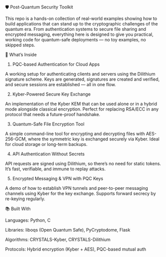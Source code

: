 🛡️ Post-Quantum Security Toolkit

This repo is a hands-on collection of real-world examples showing how to build applications that can stand up to the cryptographic challenges of the quantum era.
From authentication systems to secure file sharing and encrypted messaging, everything here is designed to give you practical, working code for quantum-safe deployments — no toy examples, no skipped steps.

🔹 What’s Inside
1. PQC-based Authentication for Cloud Apps

A working setup for authenticating clients and servers using the Dilithium signature scheme.
Keys are generated, signatures are created and verified, and secure sessions are established — all in one flow.

2. Kyber-Powered Secure Key Exchange

An implementation of the Kyber KEM that can be used alone or in a hybrid mode alongside classical encryption.
Perfect for replacing RSA/ECC in any protocol that needs a future-proof handshake.

3. Quantum-Safe File Encryption Tool

A simple command-line tool for encrypting and decrypting files with AES-256-GCM, where the symmetric key is exchanged securely via Kyber.
Ideal for cloud storage or long-term backups.

4. API Authentication Without Secrets

API requests are signed using Dilithium, so there’s no need for static tokens.
It’s fast, verifiable, and immune to replay attacks.

5. Encrypted Messaging & VPN with PQC Keys

A demo of how to establish VPN tunnels and peer-to-peer messaging channels using Kyber for the key exchange.
Supports forward secrecy by re-keying regularly.

📚 Built With

Languages: Python, C

Libraries: liboqs (Open Quantum Safe), PyCryptodome, Flask

Algorithms: CRYSTALS-Kyber, CRYSTALS-Dilithium

Protocols: Hybrid encryption (Kyber + AES), PQC-based mutual auth
